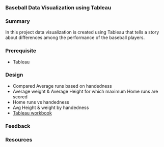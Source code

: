 ### Baseball Data Visualization using Tableau

### Summary

In this project data visualization is created using Tableau that tells a story about differences among the performance of the baseball players.

### Prerequisite
  * Tableau

### Design

* Compared Average runs based on handedness
* Average weight & Average Height for which maximum Home runs are scored
* Home runs vs handedness
* Avg Height & weight by handedness
* [Tableau workbook](https://public.tableau.com/profile/hindhuja.gutha#!/vizhome/Baseball_visualization/AvgHRvsWeight?publish=yes)

### Feedback


### Resources
